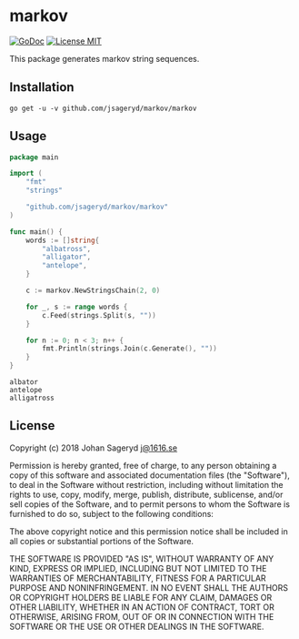 # markov

[![GoDoc](https://img.shields.io/badge/godoc-reference-blue.svg?style=flat)](https://godoc.org/github.com/jsageryd/markov/markov)
[![License MIT](https://img.shields.io/badge/license-MIT-lightgrey.svg?style=flat)](#)

This package generates markov string sequences.

## Installation
```
go get -u -v github.com/jsageryd/markov/markov
```

## Usage
```go
package main

import (
	"fmt"
	"strings"

	"github.com/jsageryd/markov/markov"
)

func main() {
	words := []string{
		"albatross",
		"alligator",
		"antelope",
	}

	c := markov.NewStringsChain(2, 0)

	for _, s := range words {
		c.Feed(strings.Split(s, ""))
	}

	for n := 0; n < 3; n++ {
		fmt.Println(strings.Join(c.Generate(), ""))
	}
}
```
```
albator
antelope
alligatross
```

## License
Copyright (c) 2018 Johan Sageryd <j@1616.se>

Permission is hereby granted, free of charge, to any person obtaining a copy of
this software and associated documentation files (the "Software"), to deal in
the Software without restriction, including without limitation the rights to
use, copy, modify, merge, publish, distribute, sublicense, and/or sell copies of
the Software, and to permit persons to whom the Software is furnished to do so,
subject to the following conditions:

The above copyright notice and this permission notice shall be included in all
copies or substantial portions of the Software.

THE SOFTWARE IS PROVIDED "AS IS", WITHOUT WARRANTY OF ANY KIND, EXPRESS OR
IMPLIED, INCLUDING BUT NOT LIMITED TO THE WARRANTIES OF MERCHANTABILITY, FITNESS
FOR A PARTICULAR PURPOSE AND NONINFRINGEMENT. IN NO EVENT SHALL THE AUTHORS OR
COPYRIGHT HOLDERS BE LIABLE FOR ANY CLAIM, DAMAGES OR OTHER LIABILITY, WHETHER
IN AN ACTION OF CONTRACT, TORT OR OTHERWISE, ARISING FROM, OUT OF OR IN
CONNECTION WITH THE SOFTWARE OR THE USE OR OTHER DEALINGS IN THE SOFTWARE.
